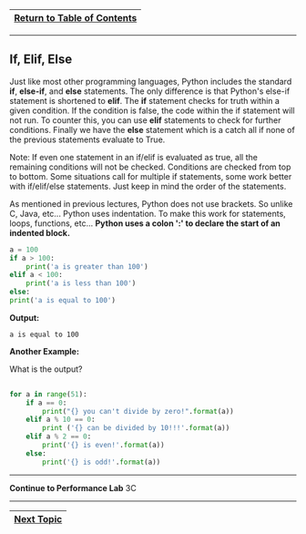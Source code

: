 |[Return to Table of Contents](/00-Table-of-Contents.md)|
|---|

---

## If, Elif, Else

Just like most other programming languages, Python includes the standard **if**, **else-if**, and **else** statements. The only difference is that Python's else-if statement is shortened to **elif**. The **if** statement checks for truth within a given condition. If the condition is false, the code within the if statement will not run. To counter this, you can use **elif** statements to check for further conditions. Finally we have the **else** statement which is a catch all if none of the previous statements evaluate to True.

Note: If even one statement in an if/elif is evaluated as true, all the remaining conditions will not be checked. Conditions are checked from top to bottom. Some situations call for multiple if statements, some work better with if/elif/else statements. Just keep in mind the order of the statements.

As mentioned in previous lectures, Python does not use brackets. So unlike C, Java, etc... Python uses indentation. To make this work for statements, loops, functions, etc... **Python uses a colon ':' to declare the start of an indented block.**

```python
a = 100
if a > 100:
    print('a is greater than 100')
elif a < 100:
    print('a is less than 100')
else:
print('a is equal to 100')
```

**Output:**

```text
a is equal to 100
```

**Another Example:**

What is the output?

```python
 
for a in range(51):
    if a == 0:
        print("{} you can't divide by zero!".format(a))
    elif a % 10 == 0:
        print ('{} can be divided by 10!!!'.format(a))
    elif a % 2 == 0:
        print('{} is even!'.format(a))
    else:
        print('{} is odd!'.format(a))
```  

---
**Continue to Performance Lab** 3C

---

|[Next Topic](/03_Flow_Control/lab3c.md)|
|---|
